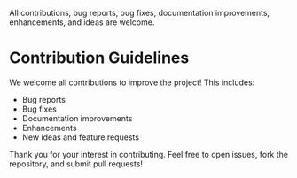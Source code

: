 All contributions, bug reports, bug fixes, documentation improvements, enhancements, and ideas are welcome.
# Contribution Guidelines

We welcome all contributions to improve the project! This includes:

- Bug reports
- Bug fixes
- Documentation improvements
- Enhancements
- New ideas and feature requests

Thank you for your interest in contributing. Feel free to open issues, fork the repository, and submit pull requests!

